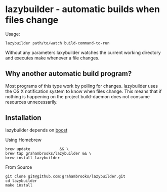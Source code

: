# lazybuilder - automatic builds when files change

Usage:

`lazybuilder path/to/watch build-command-to-run`

Without any parameters laxybuilder watches the current working
directory and executes make whenever a file changes.


## Why another automatic build program?

Most programs of this type work by polling for changes. lazybuilder
uses the OS X notification system to know when files change. This
means that if nothing is happening on the project build-daemon does
not consume resources unnecessarily.

## Installation

lazybuilder depends on [boost](http://www.boost.org)

Using Homebrew


	brew update             && \
	brew tap grahambrooks/lazybuilder && \
	brew install lazybuilder


From Source

	git clone git@github.com:grahambrooks/lazybuilder.git
	cd lazybuilder
	make install


